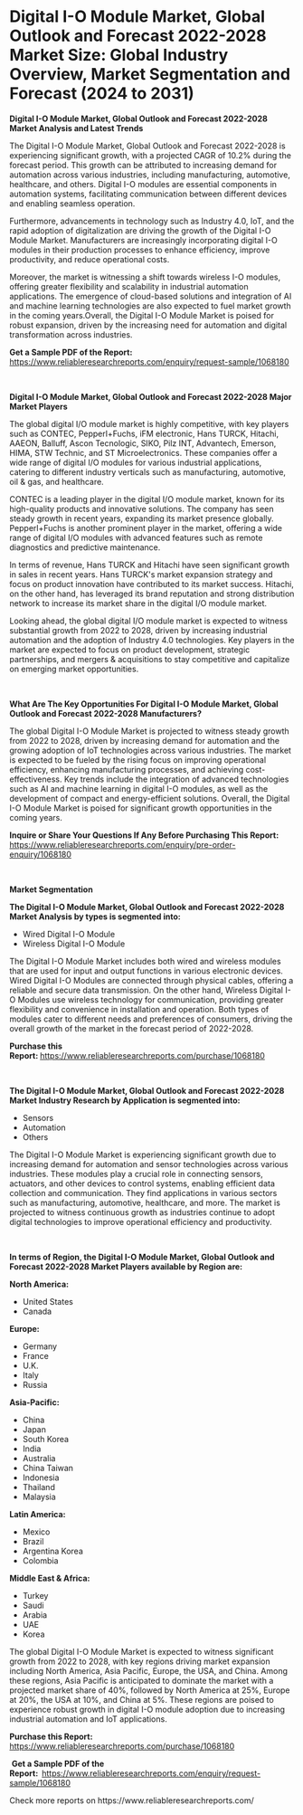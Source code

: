 <p><h1>Digital I-O Module Market, Global Outlook and Forecast 2022-2028 Market Size: Global Industry Overview, Market Segmentation and Forecast (2024 to 2031)</h1></p><p><strong>Digital I-O Module Market, Global Outlook and Forecast 2022-2028 Market Analysis and Latest Trends</strong></p>
<p><p>The Digital I-O Module Market, Global Outlook and Forecast 2022-2028 is experiencing significant growth, with a projected CAGR of 10.2% during the forecast period. This growth can be attributed to increasing demand for automation across various industries, including manufacturing, automotive, healthcare, and others. Digital I-O modules are essential components in automation systems, facilitating communication between different devices and enabling seamless operation.</p><p>Furthermore, advancements in technology such as Industry 4.0, IoT, and the rapid adoption of digitalization are driving the growth of the Digital I-O Module Market. Manufacturers are increasingly incorporating digital I-O modules in their production processes to enhance efficiency, improve productivity, and reduce operational costs.</p><p>Moreover, the market is witnessing a shift towards wireless I-O modules, offering greater flexibility and scalability in industrial automation applications. The emergence of cloud-based solutions and integration of AI and machine learning technologies are also expected to fuel market growth in the coming years.Overall, the Digital I-O Module Market is poised for robust expansion, driven by the increasing need for automation and digital transformation across industries.</p></p>
<p><strong>Get a Sample PDF of the Report:&nbsp;</strong> <a href="https://www.reliableresearchreports.com/enquiry/request-sample/1068180">https://www.reliableresearchreports.com/enquiry/request-sample/1068180</a></p>
<p>&nbsp;</p>
<p><strong>Digital I-O Module Market, Global Outlook and Forecast 2022-2028 Major Market Players</strong></p>
<p><p>The global digital I/O module market is highly competitive, with key players such as CONTEC, Pepperl+Fuchs, iFM electronic, Hans TURCK, Hitachi, AAEON, Balluff, Ascon Tecnologic, SIKO, Pilz INT, Advantech, Emerson, HIMA, STW Technic, and ST Microelectronics. These companies offer a wide range of digital I/O modules for various industrial applications, catering to different industry verticals such as manufacturing, automotive, oil & gas, and healthcare.</p><p>CONTEC is a leading player in the digital I/O module market, known for its high-quality products and innovative solutions. The company has seen steady growth in recent years, expanding its market presence globally. Pepperl+Fuchs is another prominent player in the market, offering a wide range of digital I/O modules with advanced features such as remote diagnostics and predictive maintenance.</p><p>In terms of revenue, Hans TURCK and Hitachi have seen significant growth in sales in recent years. Hans TURCK's market expansion strategy and focus on product innovation have contributed to its market success. Hitachi, on the other hand, has leveraged its brand reputation and strong distribution network to increase its market share in the digital I/O module market.</p><p>Looking ahead, the global digital I/O module market is expected to witness substantial growth from 2022 to 2028, driven by increasing industrial automation and the adoption of Industry 4.0 technologies. Key players in the market are expected to focus on product development, strategic partnerships, and mergers & acquisitions to stay competitive and capitalize on emerging market opportunities.</p></p>
<p>&nbsp;</p>
<p><strong>What Are The Key Opportunities For Digital I-O Module Market, Global Outlook and Forecast 2022-2028 Manufacturers?</strong></p>
<p><p>The global Digital I-O Module Market is projected to witness steady growth from 2022 to 2028, driven by increasing demand for automation and the growing adoption of IoT technologies across various industries. The market is expected to be fueled by the rising focus on improving operational efficiency, enhancing manufacturing processes, and achieving cost-effectiveness. Key trends include the integration of advanced technologies such as AI and machine learning in digital I-O modules, as well as the development of compact and energy-efficient solutions. Overall, the Digital I-O Module Market is poised for significant growth opportunities in the coming years.</p></p>
<p><strong>Inquire or Share Your Questions If Any Before Purchasing This Report:</strong> <a href="https://www.reliableresearchreports.com/enquiry/pre-order-enquiry/1068180">https://www.reliableresearchreports.com/enquiry/pre-order-enquiry/1068180</a></p>
<p>&nbsp;</p>
<p><strong>Market Segmentation</strong></p>
<p><strong>The Digital I-O Module Market, Global Outlook and Forecast 2022-2028 Market Analysis by types is segmented into:</strong></p>
<p><ul><li>Wired Digital I-O Module</li><li>Wireless Digital I-O Module</li></ul></p>
<p><p>The Digital I-O Module Market includes both wired and wireless modules that are used for input and output functions in various electronic devices. Wired Digital I-O Modules are connected through physical cables, offering a reliable and secure data transmission. On the other hand, Wireless Digital I-O Modules use wireless technology for communication, providing greater flexibility and convenience in installation and operation. Both types of modules cater to different needs and preferences of consumers, driving the overall growth of the market in the forecast period of 2022-2028.</p></p>
<p><strong>Purchase this Report:&nbsp;</strong><a href="https://www.reliableresearchreports.com/purchase/1068180">https://www.reliableresearchreports.com/purchase/1068180</a></p>
<p>&nbsp;</p>
<p><strong>The Digital I-O Module Market, Global Outlook and Forecast 2022-2028 Market Industry Research by Application is segmented into:</strong></p>
<p><ul><li>Sensors</li><li>Automation</li><li>Others</li></ul></p>
<p><p>The Digital I-O Module Market is experiencing significant growth due to increasing demand for automation and sensor technologies across various industries. These modules play a crucial role in connecting sensors, actuators, and other devices to control systems, enabling efficient data collection and communication. They find applications in various sectors such as manufacturing, automotive, healthcare, and more. The market is projected to witness continuous growth as industries continue to adopt digital technologies to improve operational efficiency and productivity.</p></p>
<p>&nbsp;</p>
<p><strong>In terms of Region, the Digital I-O Module Market, Global Outlook and Forecast 2022-2028 Market Players available by Region are:</strong></p>
<p>
    <p> <strong> North America: </strong>
        <ul>
            <li>United States</li>
            <li>Canada</li>
        </ul>
        </p> 
    <p> <strong> Europe: </strong>
        <ul>
            <li>Germany</li>
            <li>France</li>
            <li>U.K.</li>
            <li>Italy</li>
            <li>Russia</li>
        </ul>
        </p> 
    <p> <strong> Asia-Pacific: </strong>
        <ul>
            <li>China</li>
            <li>Japan</li>
            <li>South Korea</li>
            <li>India</li>
            <li>Australia</li>
            <li>China Taiwan</li>
            <li>Indonesia</li>
            <li>Thailand</li>
            <li>Malaysia</li>
        </ul>
        </p> 
    <p> <strong> Latin America: </strong>
        <ul>
            <li>Mexico</li>
            <li>Brazil</li>
            <li>Argentina Korea</li>
            <li>Colombia</li>
        </ul>
        </p> 
    <p> <strong> Middle East & Africa: </strong>
        <ul>
            <li>Turkey</li>
            <li>Saudi</li>
            <li>Arabia</li>
            <li>UAE</li>
            <li>Korea</li>
        </ul>
    </p>
    </p>
<p><p>The global Digital I-O Module Market is expected to witness significant growth from 2022 to 2028, with key regions driving market expansion including North America, Asia Pacific, Europe, the USA, and China. Among these regions, Asia Pacific is anticipated to dominate the market with a projected market share of 40%, followed by North America at 25%, Europe at 20%, the USA at 10%, and China at 5%. These regions are poised to experience robust growth in digital I-O module adoption due to increasing industrial automation and IoT applications.</p></p>
<p><strong>Purchase this Report: </strong><a href="https://www.reliableresearchreports.com/purchase/1068180">https://www.reliableresearchreports.com/purchase/1068180</a></p>
<p>&nbsp;<strong>Get a Sample PDF of the Report:&nbsp;&nbsp;</strong><a href="https://www.reliableresearchreports.com/enquiry/request-sample/1068180">https://www.reliableresearchreports.com/enquiry/request-sample/1068180</a></p>
<p><strong></strong></p>
<p>Check more reports on https://www.reliableresearchreports.com/</p>